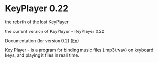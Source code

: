 # KeyPlayer 0.22

the rebirth of the lost KeyPlayer

the current version of KeyPlayer - KeyPlayer 0.22

Documentation (for version 0.2) ([En](https://fyodorovaleksej.github.io/KeyPlayer/))

Key Player - is a program for binding music files (.mp3/.wav) on keyboard keys, and playing it files in reall time.

